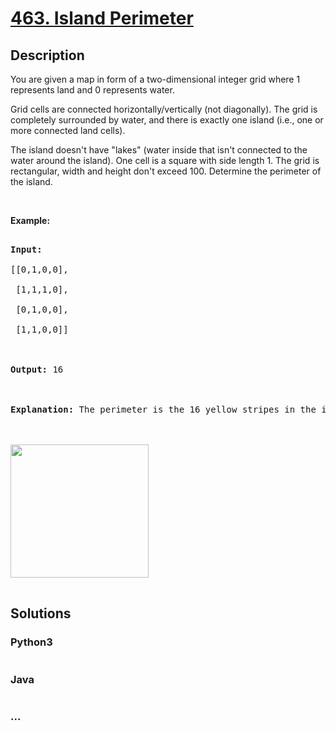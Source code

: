 # [463. Island Perimeter](https://leetcode.com/problems/island-perimeter)

## Description
<p>You are given a map in form of a two-dimensional integer grid where 1 represents land and 0 represents water.</p>



<p>Grid cells are connected horizontally/vertically (not diagonally). The grid is completely surrounded by water, and there is exactly one island (i.e., one or more connected land cells).</p>



<p>The island doesn&#39;t have &quot;lakes&quot; (water inside that isn&#39;t connected to the water around the island). One cell is a square with side length 1. The grid is rectangular, width and height don&#39;t exceed 100. Determine the perimeter of the island.</p>



<p>&nbsp;</p>



<p><b>Example:</b></p>



<pre>

<strong>Input:</strong>

[[0,1,0,0],

 [1,1,1,0],

 [0,1,0,0],

 [1,1,0,0]]



<strong>Output:</strong> 16



<strong>Explanation:</strong> The perimeter is the 16 yellow stripes in the image below:



<img src="https://assets.leetcode.com/uploads/2018/10/12/island.png" style="width: 221px; height: 213px;" />

</pre>




## Solutions


<!-- tabs:start -->

### **Python3**

```python

```

### **Java**

```java

```

### **...**
```

```

<!-- tabs:end -->